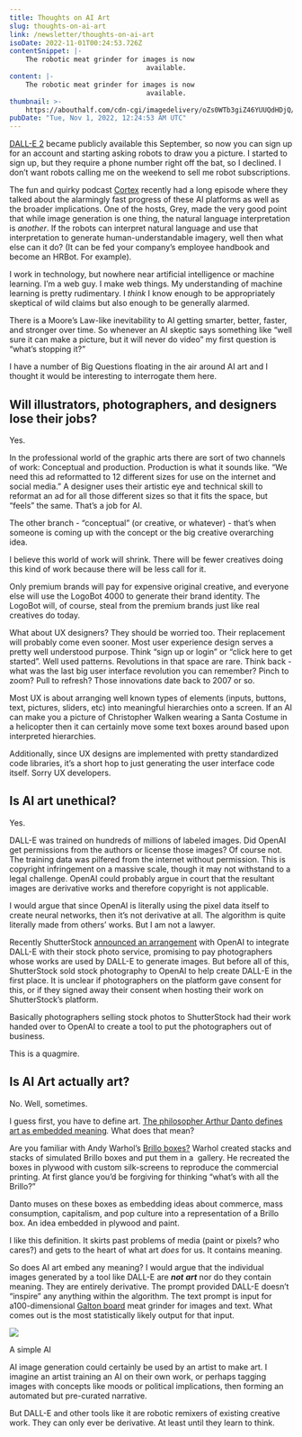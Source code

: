 ```yaml
---
title: Thoughts on AI Art
slug: thoughts-on-ai-art
link: /newsletter/thoughts-on-ai-art
isoDate: 2022-11-01T00:24:53.726Z
contentSnippet: |-
    The robotic meat grinder for images is now
                                  available.
content: |-
    The robotic meat grinder for images is now
                                  available.
thumbnail: >-
    https://abouthalf.com/cdn-cgi/imagedelivery/oZs0WTb3giZ46YUUQdHDjQ/59cf072a-d203-4241-4dde-1a259fdc3000/width=1200,format=auto
pubDate: "Tue, Nov 1, 2022, 12:24:53 AM UTC"
---
```


[DALL-E 2](https://openai.com/dall-e-2/) became publicly available this September, so now you can sign up for an account and starting asking robots to draw you a picture. I started to sign up, but they require a phone number right off the bat, so I declined. I don’t want robots calling me on the weekend to sell me robot subscriptions.

The fun and quirky podcast [Cortex](https://www.relay.fm/cortex/134) recently had a long episode where they talked about the alarmingly fast progress of these AI platforms as well as the broader implications. One of the hosts, Grey, made the very good point that while image generation is one thing, the natural language interpretation is _another_. If the robots can interpret natural language and use that interpretation to generate human-understandable imagery, well then what else can it do? (It can be fed your company’s employee handbook and become an HRBot. For example).

I work in technology, but nowhere near artificial intelligence or machine learning. I’m a web guy. I make web things. My understanding of machine learning is pretty rudimentary. I _think_ I know enough to be appropriately skeptical of wild claims but also enough to be generally alarmed.

There is a Moore’s Law-like inevitability to AI getting smarter, better, faster, and stronger over time. So whenever an AI skeptic says something like “well sure it can make a picture, but it will never do video” my first question is “what’s stopping it?”

I have a number of Big Questions floating in the air around AI art and I thought it would be interesting to interrogate them here.

## Will illustrators, photographers, and designers lose their jobs?

Yes.

In the professional world of the graphic arts there are sort of two channels of work: Conceptual and production. Production is what it sounds like. “We need this ad reformatted to 12 different sizes for use on the internet and social media.” A designer uses their artistic eye and technical skill to reformat an ad for all those different sizes so that it fits the space, but “feels” the same. That’s a job for AI.

The other branch - “conceptual” (or creative, or whatever) - that’s when someone is coming up with the concept or the big creative overarching idea.

I believe this world of work will shrink. There will be fewer creatives doing this kind of work because there will be less call for it.

Only premium brands will pay for expensive original creative, and everyone else will use the LogoBot 4000 to generate their brand identity. The LogoBot will, of course, steal from the premium brands just like real creatives do today.

What about UX designers? They should be worried too. Their replacement will probably come even sooner. Most user experience design serves a pretty well understood purpose. Think “sign up or login” or “click here to get started”. Well used patterns. Revolutions in that space are rare. Think back - what was the last big user interface revolution you can remember? Pinch to zoom? Pull to refresh? Those innovations date back to 2007 or so.

Most UX is about arranging well known types of elements (inputs, buttons, text, pictures, sliders, etc) into meaningful hierarchies onto a screen. If an AI can make you a picture of Christopher Walken wearing a Santa Costume in a helicopter then it can certainly move some text boxes around based upon interpreted hierarchies.

Additionally, since UX designs are implemented with pretty standardized code libraries, it’s a short hop to just generating the user interface code itself. Sorry UX developers.

## Is AI art unethical?

Yes.

DALL-E was trained on hundreds of millions of labeled images. Did OpenAI get permissions from the authors or license those images? Of course not. The training data was pilfered from the internet without permission. This is copyright infringement on a massive scale, though it may not withstand to a legal challenge. OpenAI could probably argue in court that the resultant images are derivative works and therefore copyright is not applicable.

I would argue that since OpenAI is literally using the pixel data itself to create neural networks, then it’s not derivative at all. The algorithm is quite literally made from others’ works. But I am not a lawyer.

Recently ShutterStock [announced an arrangement](https://www.theverge.com/2022/10/25/23422359/shutterstock-ai-generated-art-openai-dall-e-partnership-contributors-fund-reimbursement) with OpenAI to integrate DALL-E with their stock photo service, promising to pay photographers whose works are used by DALL-E to generate images. But before all of this, ShutterStock sold stock photography to OpenAI to help create DALL-E in the first place. It is unclear if photographers on the platform gave consent for this, or if they signed away their consent when hosting their work on ShutterStock’s platform.

Basically photographers selling stock photos to ShutterStock had their work handed over to OpenAI to create a tool to put the photographers out of business.

This is a quagmire.

## Is AI Art actually art?

No. Well, sometimes.

I guess first, you have to define art. [The philosopher Arthur Danto defines art as embedded meaning](https://en.wikipedia.org/wiki/Arthur_Danto)_._ What does that mean?

Are you familiar with Andy Warhol’s [Brillo boxes?](https://philamuseum.org/collection/object/89204) Warhol created stacks and stacks of simulated Brillo boxes and put them in a  gallery. He recreated the boxes in plywood with custom silk-screens to reproduce the commercial printing. At first glance you’d be forgiving for thinking “what’s with all the Brillo?”

Danto muses on these boxes as embedding ideas about commerce, mass consumption, capitalism, and pop culture into a representation of a Brillo box. An idea embedded in plywood and paint.

I like this definition. It skirts past problems of media (paint or pixels? who cares?) and gets to the heart of what art _does_ for us. It contains meaning.

So does AI art embed any meaning? I would argue that the individual images generated by a tool like DALL-E are _**not**_ _**art**_ nor do they contain meaning. They are entirely derivative. The prompt provided DALL-E doesn’t “inspire” any anything within the algorithm. The text prompt is input for a100-dimensional [Galton board](https://en.wikipedia.org/wiki/Galton_board) meat grinder for images and text. What comes out is the most statistically likely output for that input.

![](https://abouthalf.com/cdn-cgi/imagedelivery/oZs0WTb3giZ46YUUQdHDjQ/d2dfd809-8b6a-4dbc-6c5e-ba48e4456c00/width=1200,format=auto)

A simple AI

AI image generation could certainly be used by an artist to make art. I imagine an artist training an AI on their own work, or perhaps tagging images with concepts like moods or political implications, then forming an automated but pre-curated narrative.

But DALL-E and other tools like it are robotic remixers of existing creative work. They can only ever be derivative. At least until they learn to think.
